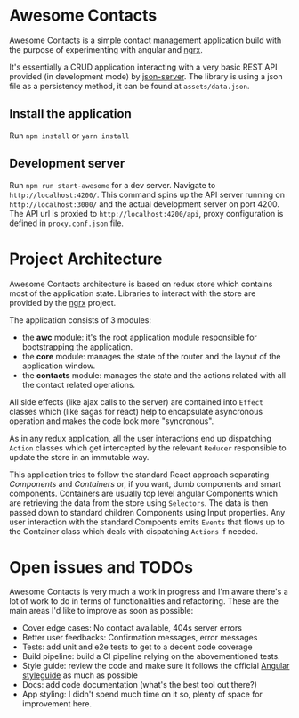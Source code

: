 # Awesome Contacts

Awesome Contacts is a simple contact management application build with the purpose of experimenting with angular and [ngrx](https://github.com/ngrx/platform).

It's essentially a CRUD application interacting with a very basic REST API provided (in development mode) by [json-server](https://github.com/typicode/json-server). The library is using a json file as a persistency method, it can be found at `assets/data.json`.

## Install the application

Run `npm install` or `yarn install`

## Development server

Run `npm run start-awesome` for a dev server. Navigate to `http://localhost:4200/`. This command spins up the API server running on `http://localhost:3000/` and the actual development server on port 4200. The API url is proxied to `http://localhost:4200/api`, proxy configuration is defined in `proxy.conf.json` file.

# Project Architecture

Awesome Contacts architecture is based on redux store which contains most of the application state. Libraries to interact with the store are provided by the [ngrx](https://github.com/ngrx/platform) project.

The application consists of 3 modules:
- the **awc** module: it's the root application module responsible for bootstrapping the application.
- the **core** module: manages the state of the router and the layout of the application window.
- the **contacts** module: manages the state and the actions related with all the contact related operations.

All side effects (like ajax calls to the server) are contained into `Effect` classes which (like sagas for react) help to encapsulate asyncronous operation and makes the code look more "syncronous".

As in any redux application, all the user interactions end up dispatching `Action` classes which get intercepted by the relevant `Reducer` responsible to update the store in an immutable way.

This application tries to follow the standard React approach separating *Components* and *Containers* or, if you want, dumb components and smart components. Containers are usually top level angular Components which are retrieving the data from the store using `Selectors`. The data is then passed down to standard children Components using Input properties. Any user interaction with the standard Compoents emits `Events` that flows up to the Container class which deals with dispatching `Actions` if needed.

# Open issues and TODOs

Awesome Contacts is very much a work in progress and I'm aware there's a lot of work to do in terms of functionalities and refactoring. These are the main areas I'd like to improve as soon as possible:

- Cover edge cases: No contact available, 404s server errors
- Better user feedbacks: Confirmation messages, error messages
- Tests: add unit and e2e tests to get to a decent code coverage
- Build pipeline: build a CI pipeline relying on the abovementioned tests.
- Style guide: review the code and make sure it follows the official [Angular styleguide](https://angular.io/guide/styleguide) as much as possible
- Docs: add code documentation (what's the best tool out there?)
- App styling: I didn't spend much time on it so, plenty of space for improvement here.
